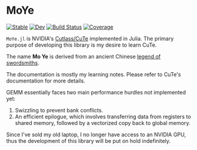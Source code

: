 # MoYe

[![Stable](https://img.shields.io/badge/docs-stable-blue.svg)](https://YichengDWu.github.io/MoYe.jl/stable/)
[![Dev](https://img.shields.io/badge/docs-dev-blue.svg)](https://YichengDWu.github.io/MoYe.jl/dev/)
[![Build Status](https://github.com/YichengDWu/MoYe.jl/actions/workflows/CI.yml/badge.svg?branch=main)](https://github.com/YichengDWu/MoYe.jl/actions/workflows/CI.yml?query=branch%3Amain)
[![Coverage](https://codecov.io/gh/YichengDWu/MoYe.jl/branch/main/graph/badge.svg)](https://codecov.io/gh/YichengDWu/MoYe.jl)

`MoYe.jl` is NVIDIA's [Cutlass/CuTe](https://github.com/NVIDIA/cutlass/blob/main/) implemented in Julia.
The primary purpose of developing this library is my desire to learn CuTe.

The name **Mo Ye** is derived from an ancient Chinese [legend of swordsmiths](https://en.wikipedia.org/wiki/Gan_Jiang_and_Mo_Ye).

The documentation is mostly my learning notes. Please refer to CuTe's documentation for more details.

GEMM essentially faces two main performance hurdles not implemented yet:

1. Swizzling to prevent bank conflicts.
2. An efficient epilogue, which involves transferring data from registers to shared memory, followed by a vectorized copy back to global memory.

Since I've sold my old laptop, I no longer have access to an NVIDIA GPU, thus the development of this library will be put on hold indefinitely.
